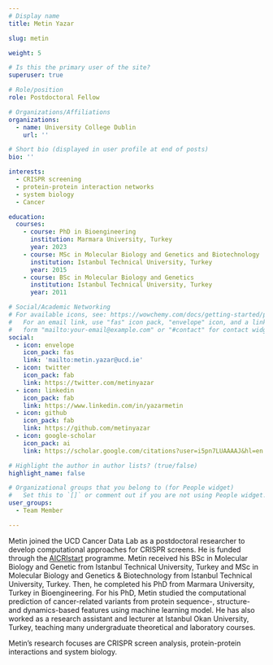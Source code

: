 ```yaml
---
# Display name
title: Metin Yazar

slug: metin

weight: 5

# Is this the primary user of the site?
superuser: true

# Role/position
role: Postdoctoral Fellow

# Organizations/Affiliations
organizations:
  - name: University College Dublin
    url: ''

# Short bio (displayed in user profile at end of posts)
bio: '' 

interests:
  - CRISPR screening
  - protein-protein interaction networks
  - system biology
  - Cancer

education:
  courses:
    - course: PhD in Bioengineering
      institution: Marmara University, Turkey
      year: 2023
    - course: MSc in Molecular Biology and Genetics and Biotechnology
      institution: Istanbul Technical University, Turkey
      year: 2015
    - course: BSc in Molecular Biology and Genetics
      institution: Istanbul Technical University, Turkey
      year: 2011   

# Social/Academic Networking
# For available icons, see: https://wowchemy.com/docs/getting-started/page-builder/#icons
#   For an email link, use "fas" icon pack, "envelope" icon, and a link in the
#   form "mailto:your-email@example.com" or "#contact" for contact widget.
social:
  - icon: envelope
    icon_pack: fas
    link: 'mailto:metin.yazar@ucd.ie'
  - icon: twitter
    icon_pack: fab
    link: https://twitter.com/metinyazar
  - icon: linkedin
    icon_pack: fab
    link: https://www.linkedin.com/in/yazarmetin
  - icon: github
    icon_pack: fab
    link: https://github.com/metinyazar
  - icon: google-scholar
    icon_pack: ai
    link: https://scholar.google.com/citations?user=i5pn7LUAAAAJ&hl=en

# Highlight the author in author lists? (true/false)
highlight_name: false

# Organizational groups that you belong to (for People widget)
#   Set this to `[]` or comment out if you are not using People widget.
user_groups: 
  - Team Member

---
```


Metin joined the UCD Cancer Data Lab as a postdoctoral researcher to develop computational approaches for CRISPR screens. He is funded through the [AICRIstart](https://www.aicri.org/aicristart) programme. Metin received his BSc in Molecular Biology and Genetic from Istanbul Technical University, Turkey and MSc in Molecular Biology and Genetics & Biotechnology from Istanbul Technical University, Turkey. Then, he completed his PhD from Marmara University, Turkey in Bioengineering. For his PhD, Metin studied the computational prediction of cancer-related variants from protein sequence-, structure- and dynamics-based features using machine learning model. He has also worked as a research assistant and lecturer at Istanbul Okan University, Turkey, teaching many undergraduate theoretical and laboratory courses. 

Metin’s research focuses are CRISPR screen analysis, protein-protein interactions and system biology.
